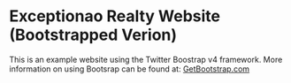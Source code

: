 # Exceptionao Realty Website (Bootstrapped Verion)

This is an example website using the Twitter Boostrap v4 framework. More information on using Bootsrap can be found at: [GetBootstrap.com](http://getbootstrap.com)